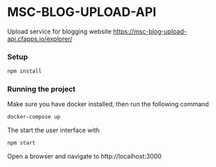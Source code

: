 # MSC-BLOG-UPLOAD-API

Upload service for blogging website https://msc-blog-upload-api.cfapps.io/explorer/

### Setup

```bash
npm install
```

### Running the project

Make sure you have docker installed, then run the following command

```bash
docker-compose up
```

The start the user interface with 

```bash
npm start
```

Open a browser and navigate to http://localhost:3000
